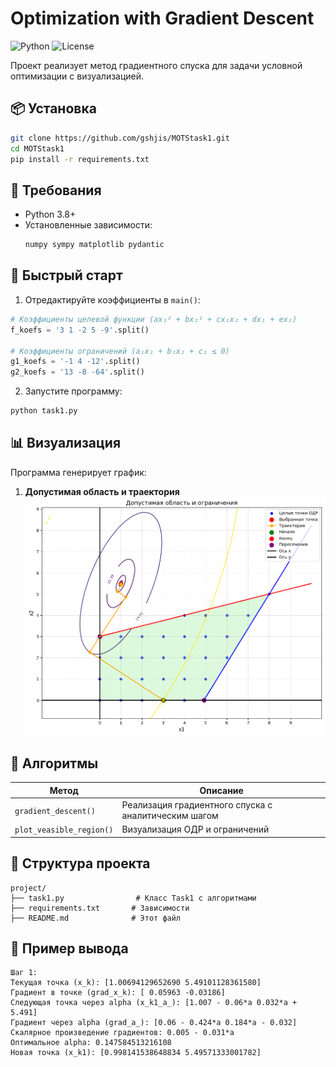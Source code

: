 # Optimization with Gradient Descent

![Python](https://img.shields.io/badge/Python-3.8+-blue.svg)
![License](https://img.shields.io/badge/License-MIT-green.svg)

Проект реализует метод градиентного спуска для задачи условной оптимизации с визуализацией.

## 📦 Установка

```bash
git clone https://github.com/gshjis/MOTStask1.git
cd MOTStask1
pip install -r requirements.txt
```

## 📝 Требования
- Python 3.8+
- Установленные зависимости:
  ```bash
  numpy sympy matplotlib pydantic
  ```

## 🚀 Быстрый старт

1. Отредактируйте коэффициенты в `main()`:
```python
# Коэффициенты целевой функции (ax₁² + bx₂² + cx₁x₂ + dx₁ + ex₂)
f_koefs = '3 1 -2 5 -9'.split()  

# Коэффициенты ограничений (a₁x₁ + b₁x₂ + c₁ ≤ 0)
g1_koefs = '-1 4 -12'.split()    
g2_koefs = '13 -8 -64'.split()   
```

2. Запустите программу:
```bash
python task1.py
```

## 📊 Визуализация
Программа генерирует график:

1. **Допустимая область и траектория**
   ![Feasible Region](./example.png)


## 🧮 Алгоритмы
| Метод | Описание |
|-------|----------|
| `gradient_descent()` | Реализация градиентного спуска с аналитическим шагом |
| `plot_veasible_region()` | Визуализация ОДР и ограничений |

## 📂 Структура проекта
```
project/
├── task1.py                # Класс Task1 с алгоритмами
├── requirements.txt       # Зависимости
├── README.md              # Этот файл
```

## 📄 Пример вывода
```text
Шаг 1:
Текущая точка (x_k): [1.00694129652690 5.49101128361580]
Градиент в точке (grad_x_k): [ 0.05963 -0.03186]
Следующая точка через alpha (x_k1_a_): [1.007 - 0.06*a 0.032*a + 5.491]
Градиент через alpha (grad_a_): [0.06 - 0.424*a 0.184*a - 0.032]
Скалярное произведение градиентов: 0.005 - 0.031*a
Оптимальное alpha: 0.147584513216108
Новая точка (x_k1): [0.998141538648834 5.49571333001782]
```

